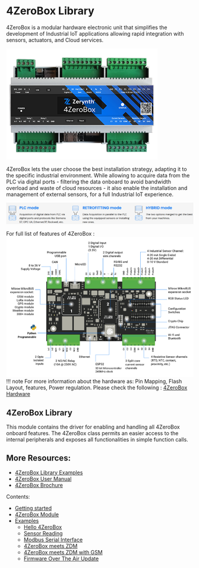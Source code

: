 # 4ZeroBox Library

4ZeroBox is a modular hardware electronic unit that simplifies the development of Industrial IoT applications allowing rapid integration with sensors, actuators, and Cloud services.

![](img/4zerobox-front-image.png)


4ZeroBox lets the user choose the best installation strategy, adapting it to the specific industrial environment. While allowing to acquire data from the PLC via digital ports - filtering the data onboard to avoid bandwidth overload and waste of cloud resources - it also enable the installation and management of external sensors, for a full Industrial IoT experience.

![](img/modes.png)

For full list of features of 4ZeroBox : 
![](img/4zerobox-scheme-a.png)
!!! note
	For more information about the hardware as: Pin Mapping, Flash Layout, features, Power regulation.
	Please check the following : [4ZeroBox Hardware](/zerynth-hardware/4ZeroBox/index.md)

## 4ZeroBox Library 

This module contains the driver for enabling and handling all 4ZeroBox onboard features. The 4ZeroBox class permits an easier access to the internal peripherals and exposes all functionalities in simple function calls.

## More Resources:

* [4ZeroBox Library Examples](/latest/reference/libs/zerynth/4zerobox/docs/examples/)
* [4ZeroBox User Manual](https://www.zerynth.com/download/13894/)
* [4ZeroBox Brochure](https://www.zerynth.com/download/13895/)



Contents:


* [Getting started](https://docs.zerynth.com/latest/demos/4zerobox/Hello_4ZeroBox/)
* [4ZeroBox Module](/latest/reference/libs/zerynth/4zerobox/docs/module/#4zerobox-module)
* [Examples](/latest/reference/libs/zerynth/4zerobox/docs/examples/)
    * [Hello 4ZeroBox](/latest/reference/libs/zerynth/4zerobox/docs/examples/#hello-4zerobox)
    * [Sensor Reading](/latest/reference/libs/zerynth/4zerobox/docs/examples/#sensor-reading)
    * [Modbus Serial Interface](/latest/reference/libs/zerynth/4zerobox/docs/examples/#modbus-serial-interface)
    * [4ZeroBox meets ZDM](/latest/reference/libs/zerynth/4zerobox/docs/examples/#4zerobox-meets-zdm)
    * [4ZeroBox meets ZDM with GSM](/latest/reference/libs/zerynth/4zerobox/docs/examples/#4zerobox-meets-zdm-with-gsm)
    * [Firmware Over The Air Update](/latest/reference/libs/zerynth/4zerobox/docs/examples/#firmware-over-the-air-update)